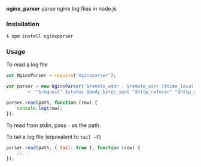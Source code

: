 **nginx_parser** parse nginx log files in node.js

### Installation

```bash
$ npm install nginxparser
```

### Usage

To read a log file

```javascript
var NginxParser = require('nginxparser');

var parser = new NginxParser('$remote_addr - $remote_user [$time_local] '
		+ '"$request" $status $body_bytes_sent "$http_referer" "$http_user_agent"');

parser.read(path, function (row) {
    console.log(row);
});
```

To read from stdin, pass `-` as the path.

To tail a log file (equivalent to `tail -F`)

```javascript
parser.read(path, { tail: true }, function (row) {
    //...
});
```
